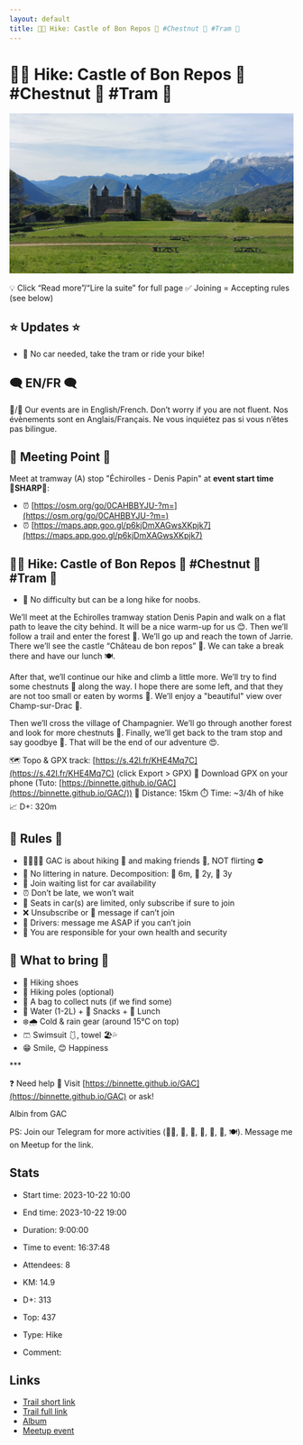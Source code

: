 ```yaml
---
layout: default
title: 🥾🔵 Hike: Castle of Bon Repos 🏰 #Chestnut 🌰 #Tram 🚊
---
```


# 🥾🔵 Hike: Castle of Bon Repos 🏰 #Chestnut 🌰 #Tram 🚊

![2023-10-22](/Stats/img/orig/2023-10-22.jpg)

💡 Click “Read more”/“Lire la suite” for full page ✅ Joining = Accepting rules (see below)

## ⭐ Updates ⭐

* 📅 No car needed, take the tram or ride your bike!

## 🗨️ EN/FR 🗨️
🦅/🐓 Our events are in English/French. Don’t worry if you are not fluent. Nos évènements sont en Anglais/Français. Ne vous inquiétez pas si vous n’êtes pas bilingue.

## 📍 Meeting Point 📍
Meet at tramway (A) stop "Échirolles - Denis Papin" at **event start time 🔺SHARP🔺**:

* ⏰ [https://osm.org/go/0CAHBBYJU-?m=](https://osm.org/go/0CAHBBYJU-?m=)
* ⏰ [https://maps.app.goo.gl/p6kjDmXAGwsXKpjk7](https://maps.app.goo.gl/p6kjDmXAGwsXKpjk7)

## 🥾🔵 Hike: Castle of Bon Repos 🏰 #Chestnut 🌰 #Tram 🚊

* 🔵 No difficulty but can be a long hike for noobs.

We’ll meet at the Echirolles tramway station Denis Papin and walk on a flat path to leave the city behind. It will be a nice warm-up for us 😊. Then we’ll follow a trail and enter the forest 🌲. We’ll go up and reach the town of Jarrie. There we’ll see the castle “Château de bon repos” 🏰. We can take a break there and have our lunch 🍽️.

After that, we’ll continue our hike and climb a little more. We’ll try to find some chestnuts 🌰 along the way. I hope there are some left, and that they are not too small or eaten by worms 😬. We’ll enjoy a "beautiful" view over Champ-sur-Drac 🌄.

Then we’ll cross the village of Champagnier. We’ll go through another forest and look for more chestnuts 🌰. Finally, we’ll get back to the tram stop and say goodbye 👋. That will be the end of our adventure 😍.

🗺️ Topo & GPX track: [https://s.42l.fr/KHE4Mq7C](https://s.42l.fr/KHE4Mq7C) (click Export > GPX)
📲 Download GPX on your phone (Tuto: [https://binnette.github.io/GAC](https://binnette.github.io/GAC/))
📏 Distance: 15km
⏱️ Time: \~3/4h of hike
📈 D+: 320m

## 📜 Rules 📜

* 🚶‍♀️🚶‍♂️ GAC is about hiking 🥾 and making friends 🤗, NOT flirting ⛔
* 🚮 No littering in nature. Decomposition: 🍊 6m, 🍌 2y, 🥚 3y
* 🚗 Join waiting list for car availability
* ⏰ Don’t be late, we won’t wait
* 💺 Seats in car(s) are limited, only subscribe if sure to join
* ❌ Unsubscribe or 💬 message if can’t join
* 🚗 Drivers: message me ASAP if you can’t join
* 💟 You are responsible for your own health and security

## 🎒 What to bring 🎒

* 🥾 Hiking shoes
* 🥢 Hiking poles (optional)
* 🌰 A bag to collect nuts (if we find some)
* 🧃 Water (1-2L) + 🍫 Snacks + 🥗 Lunch
* ❄️🌧️ Cold & rain gear (around 15°C on top)
* 🩳 Swimsuit 🩱, towel 🏖️💦
* 😁 Smile, 😊 Happiness

\*\*\*

❓ Need help 🤔 Visit [https://binnette.github.io/GAC](https://binnette.github.io/GAC) or ask!

Albin from GAC

PS: Join our Telegram for more activities (🧗‍♀️, 🏓, 🎳, 🎲, 🎥, 🎵, 🍽️). Message me on Meetup for the link.

## Stats

- Start time: 2023-10-22 10:00
- End time: 2023-10-22 19:00
- Duration: 9:00:00
- Time to event: 16:37:48
- Attendees: 8

- KM: 14.9
- D+: 313
- Top: 437
- Type: Hike
- Comment: 

## Links

- [Trail short link](https://s.42l.fr/KHE4Mq7C)
- [Trail full link]()
- [Album](https://binnette.github.io/GacImg2023/2023-10-22-🥾🔵-Hike-Castle-of-Bon-Repos-🏰-#Chestnut-🌰-#Tram-🚊.html)
- [Meetup event](https://www.meetup.com/grenoble-adventure-club-english-french/events/296875526/)
